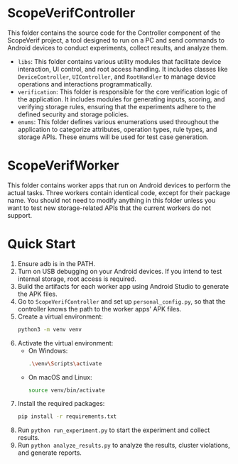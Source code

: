 # ScopeVerifController
This folder contains the source code for the Controller component of the ScopeVerif project, a tool designed to run on a PC and send commands to Android devices to conduct experiments, collect results, and analyze them.

- `libs`: This folder contains various utility modules that facilitate device interaction, UI control, and root access handling. It includes classes like `DeviceController`, `UIController`, and `RootHandler` to manage device operations and interactions programmatically.
- `verification`: This folder is responsible for the core verification logic of the application. It includes modules for generating inputs, scoring, and verifying storage rules, ensuring that the experiments adhere to the defined security and storage policies.
- `enums`: This folder defines various enumerations used throughout the application to categorize attributes, operation types, rule types, and storage APIs. These enums will be used for test case generation.

# ScopeVerifWorker
This folder contains worker apps that run on Android devices to perform the actual tasks. Three workers contain identical code, except for their package name. You should not need to modify anything in this folder unless you want to test new storage-related APIs that the current workers do not support.

# Quick Start
1. Ensure adb is in the PATH.
2. Turn on USB debugging on your Android devices. If you intend to test internal storage, root access is required.
3. Build the artifacts for each worker app using Android Studio to generate the APK files.
4. Go to `ScopeVerifController` and set up `personal_config.py`, so that the controller knows the path to the worker apps' APK files.
5. Create a virtual environment:
   ```bash
   python3 -m venv venv
   ```
6. Activate the virtual environment:
   - On Windows:
     ```bash
     .\venv\Scripts\activate
     ```
   - On macOS and Linux:
     ```bash
     source venv/bin/activate
     ```
7. Install the required packages:
   ```bash
   pip install -r requirements.txt
   ```
8. Run `python run_experiment.py` to start the experiment and collect results.
9. Run `python analyze_results.py` to analyze the results, cluster violations, and generate reports.
